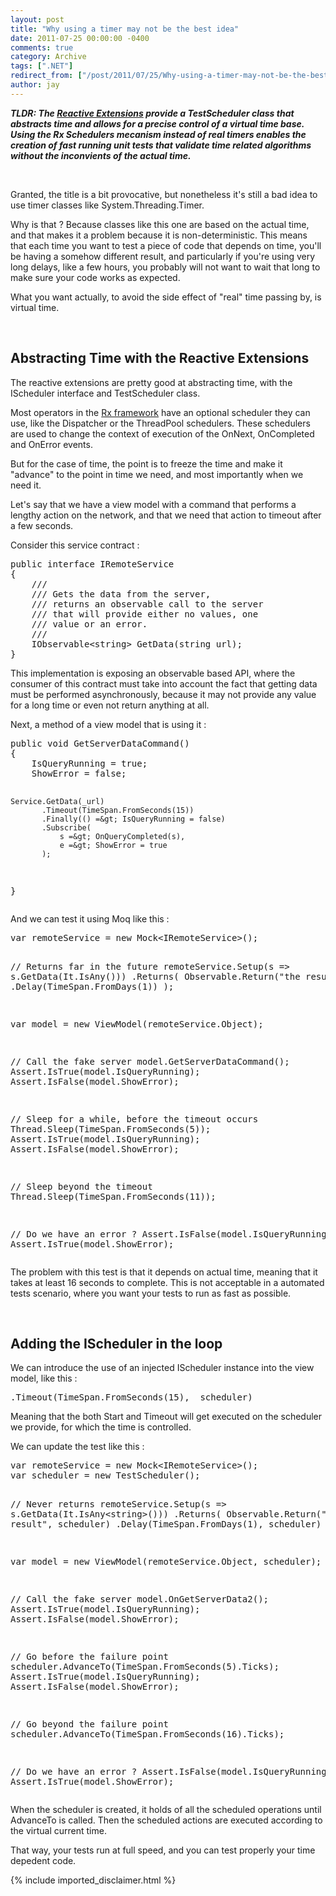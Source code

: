 ```yaml
---
layout: post
title: "Why using a timer may not be the best idea"
date: 2011-07-25 00:00:00 -0400
comments: true
category: Archive
tags: [".NET"]
redirect_from: ["/post/2011/07/25/Why-using-a-timer-may-not-be-the-best-idea.aspx", "/post/2011/07/25/why-using-a-timer-may-not-be-the-best-idea.aspx"]
author: jay
---
```

<!-- more -->
<p><strong><em>TLDR: The <a href="http://msdn.microsoft.com/en-us/data/gg577609">Reactive Extensions</a> provide a TestScheduler class that abstracts time and allows for a precise control of a virtual time base. Using the Rx Schedulers mecanism instead of real timers enables the creation of fast running unit tests that validate time related algorithms without the inconvients of the actual time.</em></strong></p>
<p>&nbsp;</p>
<p>Granted, the title is a bit provocative, but nonetheless it's still a bad idea to use timer classes like System.Threading.Timer.</p>
<p>Why is that ? Because classes&nbsp;like this one&nbsp;are based on the actual time, and that makes it a problem because it is non-deterministic. This means that each time you want to test a piece of code that depends on time, you'll be having a somehow different result, and particularly&nbsp;if you're using very long delays, like a few hours, you probably will not want to wait that long to make sure your code works as expected.</p>
<p>What you want actually, to avoid the side effect of "real"&nbsp;time passing by, is virtual time.</p>
<p>&nbsp;</p>
<h2>Abstracting Time with the Reactive Extensions</h2>
<p>The reactive extensions are pretty good at abstracting time, with the IScheduler interface and TestScheduler class.</p>
<p>Most operators in the <a href="http://msdn.microsoft.com/en-us/data/gg577609">Rx&nbsp;framework</a> have an optional scheduler they can use, like the Dispatcher or the ThreadPool schedulers. These schedulers are used to change the context of execution of the OnNext, OnCompleted and OnError events.</p>
<p>But for the case of time, the point is to&nbsp;freeze the time and make it "advance" to the point in time we need, and most importantly when we need it.</p>
<p>Let's say that we have a view model&nbsp;with a&nbsp;command that performs a lengthy&nbsp;action on the network, and that we need that action to timeout after a few seconds.</p>
<p>Consider this service contract :</p>
<pre class="brush: c-sharp">public interface IRemoteService
{
    /// 
    /// Gets the data from the server,
    /// returns an observable call to the server 
    /// that will provide either no values, one
    /// value or an error.
    /// 
    IObservable&lt;string&gt; GetData(string url);
}</pre>
<p>This implementation is exposing&nbsp;an observable&nbsp;based API, where the consumer of this contract must take into account the fact that&nbsp;getting data must be performed asynchronously, because it may not provide any value for a long time or even not return anything at all.</p>
<p>Next,&nbsp;a method of a view model that is using it :</p>
<pre class="brush: c-sharp">public void GetServerDataCommand()
{
    IsQueryRunning = true;
    ShowError = false;

    Service.GetData(_url)
           .Timeout(TimeSpan.FromSeconds(15))
           .Finally(() =&gt; IsQueryRunning = false)
           .Subscribe(
               s =&gt; OnQueryCompleted(s),
               e =&gt; ShowError = true
           );
}
</pre>
<p>And we can test it using Moq like this :</p>
<pre class="brush: c-sharp">var remoteService = new Mock&lt;IRemoteService&gt;();

// Returns far in the future
remoteService.Setup(s =&gt; s.GetData(It.IsAny()))
             .Returns(
                Observable.Return("the result")
                          .Delay(TimeSpan.FromDays(1))
             );

var model = new ViewModel(remoteService.Object);

// Call the fake server
model.GetServerDataCommand();
Assert.IsTrue(model.IsQueryRunning);
Assert.IsFalse(model.ShowError);

// Sleep for a while, before the timeout occurs
Thread.Sleep(TimeSpan.FromSeconds(5));
Assert.IsTrue(model.IsQueryRunning);
Assert.IsFalse(model.ShowError);

// Sleep beyond the timeout
Thread.Sleep(TimeSpan.FromSeconds(11));

// Do we have an error ?
Assert.IsFalse(model.IsQueryRunning);
Assert.IsTrue(model.ShowError);
</pre>
<p>The problem with this test is that it depends on actual time, meaning that it takes at least 16 seconds to complete. This is not acceptable in a automated tests scenario, where you want your tests to run as fast as possible.</p>
<p>&nbsp;</p>
<h2>Adding the IScheduler in the loop</h2>
<p>We can introduce the use of an injected IScheduler instance into the view model, like this :</p>
<pre class="brush: c-sharp">.Timeout(TimeSpan.FromSeconds(15), _scheduler)</pre>
<p>Meaning that the both Start and Timeout will get executed on the scheduler we provide, for which the time is controlled.</p>
<p>We can update the test like this :</p>
<pre class="brush: c-sharp">var remoteService = new Mock&lt;IRemoteService&gt;();
var scheduler = new TestScheduler();

// Never returns
remoteService.Setup(s =&gt; s.GetData(It.IsAny&lt;string&gt;()))
             .Returns(
                Observable.Return("the result", scheduler)
                          .Delay(TimeSpan.FromDays(1), scheduler)
            );

var model = new ViewModel(remoteService.Object, scheduler);

// Call the fake server
model.OnGetServerData2();
Assert.IsTrue(model.IsQueryRunning);
Assert.IsFalse(model.ShowError);

// Go before the failure point
scheduler.AdvanceTo(TimeSpan.FromSeconds(5).Ticks);
Assert.IsTrue(model.IsQueryRunning);
Assert.IsFalse(model.ShowError);

// Go beyond the failure point
scheduler.AdvanceTo(TimeSpan.FromSeconds(16).Ticks);

// Do we have an error ?
Assert.IsFalse(model.IsQueryRunning);
Assert.IsTrue(model.ShowError);</pre>
<p>When the scheduler is created, it holds of all the scheduled operations until AdvanceTo is called. Then the scheduled actions are executed according to the virtual current time.</p>
<p>That way, your tests run at full speed, and you can test properly your time depedent code.</p>
{% include imported_disclaimer.html %}
